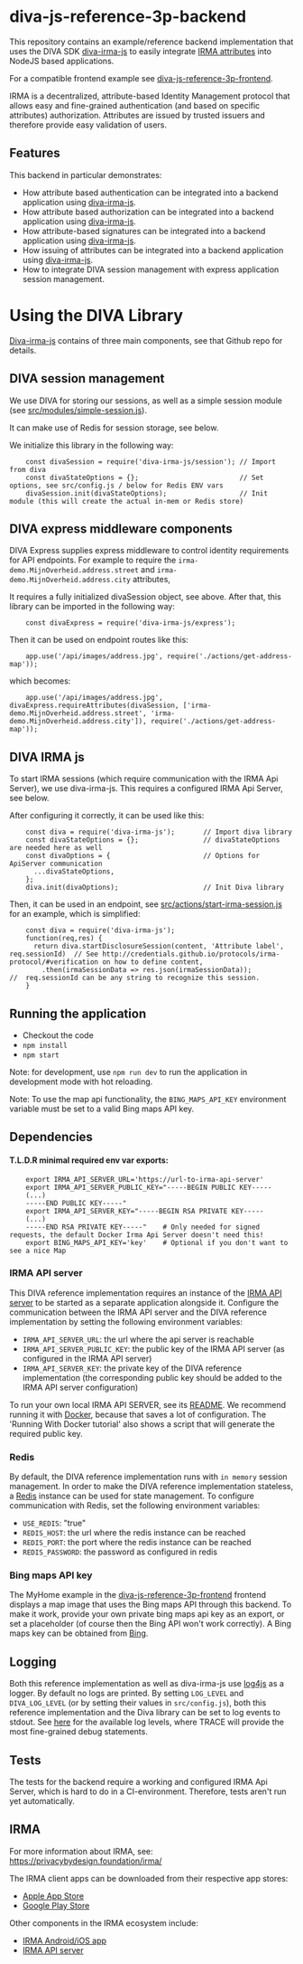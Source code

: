 # diva-js-reference-3p-backend

This repository contains an example/reference backend implementation that uses the DIVA SDK [diva-irma-js](https://github.com/Alliander/diva-irma-js) to easily integrate [IRMA attributes](https://privacybydesign.foundation/irma-verifier/) into NodeJS based applications.

For a compatible frontend example see [diva-js-reference-3p-frontend](https://github.com/Alliander/diva-js-reference-3p-frontend).

IRMA is a decentralized, attribute-based Identity Management protocol that allows easy and fine-grained authentication (and based on specific attributes) authorization. Attributes are issued by trusted issuers and therefore provide easy validation of users.

## Features

This backend in particular demonstrates:
- How attribute based authentication can be integrated into a backend application using [diva-irma-js](https://github.com/Alliander/diva-irma-js).
- How attribute based authorization can be integrated into a backend application using [diva-irma-js](https://github.com/Alliander/diva-irma-js).
- How attribute-based signatures can be integrated into a backend application using [diva-irma-js](https://github.com/Alliander/diva-irma-js).
- How issuing of attributes can be integrated into a backend application using [diva-irma-js](https://github.com/Alliander/diva-irma-js).
- How to integrate DIVA session management with express application session management.

# Using the DIVA Library

[Diva-irma-js](https://github.com/Alliander/diva-irma-js) contains of three main components, see that Github repo for details.

## DIVA session management

We use DIVA for storing our sessions, as well as a simple session module (see [src/modules/simple-session.js](https://github.com/Alliander/diva-js-reference-3p-backend/blob/master/src/modules/simple-session.js)).

It can make use of Redis for session storage, see below.

We initialize this library in the following way:

```
    const divaSession = require('diva-irma-js/session'); // Import from diva
    const divaStateOptions = {};                         // Set options, see src/config.js / below for Redis ENV vars
    divaSession.init(divaStateOptions);                  // Init module (this will create the actual in-mem or Redis store)
```

## DIVA express middleware components

DIVA Express supplies express middleware to control identity requirements for API endpoints.
For example to require the `irma-demo.MijnOverheid.address.street` and `irma-demo.MijnOverheid.address.city` attributes,

It requires a fully initialized divaSession object, see above. After that, this library can be imported in the following way:

```
    const divaExpress = require('diva-irma-js/express');
```

Then it can be used on endpoint routes like this:

```
    app.use('/api/images/address.jpg', require('./actions/get-address-map'));
```

which becomes:

```
    app.use('/api/images/address.jpg', divaExpress.requireAttributes(divaSession, ['irma-demo.MijnOverheid.address.street', 'irma-demo.MijnOverheid.address.city']), require('./actions/get-address-map'));
```

## DIVA IRMA js

To start IRMA sessions (which require communication with the IRMA Api Server), we use diva-irma-js. This requires a configured IRMA Api Server, see below.

After configuring it correctly, it can be used like this:

```
    const diva = require('diva-irma-js');       // Import diva library
    const divaStateOptions = {};                // divaStateOptions are needed here as well
    const divaOptions = {                       // Options for ApiServer communication
      ...divaStateOptions,
    };
    diva.init(divaOptions);                     // Init Diva library
```

Then, it can be used in an endpoint, see [src/actions/start-irma-session.js](https://github.com/Alliander/diva-js-reference-3p-backend/blob/develop/src/actions/start-irma-session.js) for an example, which is simplified:

```
    const diva = require('diva-irma-js');
    function(req,res) {
      return diva.startDisclosureSession(content, 'Attribute label', req.sessionId)  // See http://credentials.github.io/protocols/irma-protocol/#verification on how to define content,
        .then(irmaSessionData => res.json(irmaSessionData));                         //  req.sessionId can be any string to recognize this session.
    }
```

## Running the application

- Checkout the code
- `npm install`
- `npm start`

Note: for development, use `npm run dev` to run the application in development mode with hot reloading.

Note: To use the map api functionality, the `BING_MAPS_API_KEY` environment variable must be set to a valid Bing maps API key.

## Dependencies

#### T.L.D.R minimal required env var exports:

```
    export IRMA_API_SERVER_URL='https://url-to-irma-api-server'
    export IRMA_API_SERVER_PUBLIC_KEY="-----BEGIN PUBLIC KEY-----
    (...)
    -----END PUBLIC KEY-----"
    export IRMA_API_SERVER_KEY="-----BEGIN RSA PRIVATE KEY-----
    (...)
    -----END RSA PRIVATE KEY-----"    # Only needed for signed requests, the default Docker Irma Api Server doesn't need this!
    export BING_MAPS_API_KEY='key'    # Optional if you don't want to see a nice Map
```

### IRMA API server

This DIVA reference implementation requires an instance of the [IRMA API server](https://github.com/credentials/irma_api_server) to be started as a separate application alongside it. Configure the communication between the IRMA API server and the DIVA reference implementation by setting the following environment variables:

- `IRMA_API_SERVER_URL`: the url where the api server is reachable
- `IRMA_API_SERVER_PUBLIC_KEY`: the public key of the IRMA API server (as configured in the IRMA API server)
- `IRMA_API_SERVER_KEY`: the private key of the DIVA reference implementation (the corresponding public key should be added to the IRMA API server configuration)

To run your own local IRMA API SERVER, see its [README](https://github.com/privacybydesign/irma_api_server/blob/master/README.md). We recommend running it with [Docker](https://github.com/privacybydesign/irma_api_server#running-with-docker), because that saves a lot of configuration. The 'Running With Docker tutorial' also shows a script that will generate the required public key.

### Redis

By default, the DIVA reference implementation runs with `in memory` session management. In order to make the DIVA reference implementation stateless, a [Redis](https://redis.io/) instance can be used for state management. To configure communication with Redis, set the following environment variables:

- `USE_REDIS`: "true"
- `REDIS_HOST`: the url where the redis instance can be reached
- `REDIS_PORT`: the port where the redis instance can be reached
- `REDIS_PASSWORD`: the password as configured in redis

### Bing maps API key

The MyHome example in the [diva-js-reference-3p-frontend](https://github.com/Alliander/diva-js-reference-3p-frontend) frontend displays a map image that uses the Bing maps API through this backend. To make it work, provide your own private bing maps api key as an export, or set a placeholder (of course then the Bing API won't work correctly). A Bing maps key can be obtained from [Bing](https://msdn.microsoft.com/en-us/library/ff428642.aspx).

## Logging

Both this reference implementation as well as diva-irma-js use [log4js](https://www.npmjs.com/package/log4js) as a logger. By default no logs are printed. By setting `LOG_LEVEL` and `DIVA_LOG_LEVEL` (or by setting their values in `src/config.js`), both this reference implementation and the Diva library can be set to log events to stdout. See [here](https://www.npmjs.com/package/log4js#usage) for the available log levels, where TRACE will provide the most fine-grained debug statements.

## Tests

The tests for the backend require a working and configured IRMA Api Server, which is hard to do in a CI-environment. Therefore, tests aren't run yet automatically.

## IRMA

For more information about IRMA, see: https://privacybydesign.foundation/irma/

The IRMA client apps can be downloaded from their respective app stores:

- [Apple App Store](https://itunes.apple.com/nl/app/irma-authentication/id1294092994?mt=8)
- [Google Play Store](https://play.google.com/store/apps/details?id=org.irmacard.cardemu)

Other components in the IRMA ecosystem include:

- [IRMA Android/iOS app](https://github.com/privacybydesign/irma_mobile)
- [IRMA API server](https://github.com/privacybydesign/irma_api_server)
